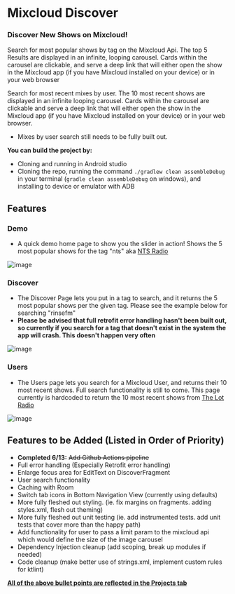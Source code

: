 # Mixcloud Discover

### Discover New Shows on Mixcloud!

Search for most popular shows by tag on the Mixcloud Api. The top 5 Results are displayed in an infinite, looping carousel. Cards within the carousel are clickable, and serve a deep link that will either open the show in the Mixcloud app (if you have Mixcloud installed on your device) or in your web browser

Search for most recent mixes by user. The 10 most recent shows are displayed in an infinite looping carousel. Cards within the carousel are clickable and serve a deep link that will either open the show in the Mixcloud app (if you have Mixcloud installed on your device) or in your web browser.
* Mixes by user search still needs to be fully built out.

**You can build the project by:**
* Cloning and running in Android studio
* Cloning the repo, running the command `./gradlew clean assembleDebug` in your terminal (`gradle clean assembleDebug` on windows), and installing to device or emulator with ADB

## Features

### Demo
* A quick demo home page to show you the slider in action! Shows the 5 most popular shows for the tag "nts" aka [NTS Radio](https://www.mixcloud.com/NTSRadio/)

![image](https://user-images.githubusercontent.com/58704239/121705633-d4e19b80-caa2-11eb-80dd-22c2b9c44aa7.png)

### Discover
* The Discover Page lets you put in a tag to search, and it returns the 5 most popular shows per the given tag. Please see the example below for searching "rinsefm"
* **Please be advised that full retrofit error handling hasn't been built out, so currently if you search for a tag that doesn't exist in the system the app will crash. This doesn't happen very often**

![image](https://user-images.githubusercontent.com/58704239/121705749-f773b480-caa2-11eb-87a4-1711a8861772.png)


### Users
* The Users page lets you search for a Mixcloud User, and returns their 10 most recent shows. Full search functionality is still to come. This page currently is hardcoded to return the 10 most recent shows from [The Lot Radio](https://www.mixcloud.com/thelotradio/)

![image](https://user-images.githubusercontent.com/58704239/121705871-16724680-caa3-11eb-8782-1d96aef7b1ed.png)

## Features to be Added (Listed in Order of Priority)
* **Completed 6/13:** ~~Add Github Actions pipeline~~
* Full error handling (Especially Retrofit error handling)
* Enlarge focus area for EditText on DiscoverFragment
* User search functionality
* Caching with Room
* Switch tab icons in Bottom Navigation View (currently using defaults)
* More fully fleshed out styling. (ie. fix margins on fragments. adding styles.xml, flesh out theming)
* More fully fleshed out unit testing (ie. add instrumented tests. add unit tests that cover more than the happy path)
* Add functionality for user to pass a limit param to the mixcloud api which would define the size of the image carousel
* Dependency Injection cleanup (add scoping, break up modules if needed)
* Code cleanup (make better use of strings.xml, implement custom rules for ktlint)

**[All of the above bullet points are reflected in the Projects tab](https://github.com/claytonStasenko-dsg/mixcloud-discover/projects/1)**



